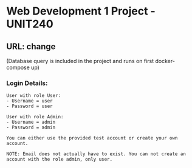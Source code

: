 # Web Development 1 Project - UNIT240

## URL: change
(Database query is included in the project and runs on first docker-compose up)

### Login Details:
```
User with role User:
- Username = user
- Password = user

User with role Admin:
- Username = admin
- Password = admin

You can either use the provided test account or create your own account.

NOTE: Email does not actually have to exist. You can not create an account with the role admin, only user.
```
<br>
